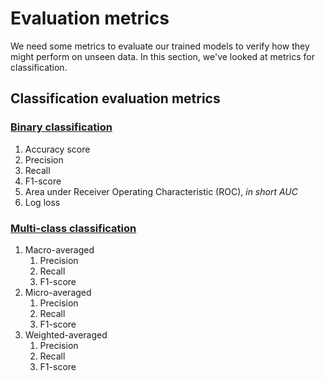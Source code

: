 # Evaluation metrics

We need some metrics to evaluate our trained models to verify how they might perform on unseen data. In this section, we've looked at metrics for classification.

## Classification evaluation metrics

### [Binary classification](1_Binary_Classification_Evaluation_Metrics.ipynb)

1. Accuracy score
1. Precision
1. Recall
1. F1-score
1. Area under Receiver Operating Characteristic (ROC), *in short AUC*
1. Log loss

### [Multi-class classification](2_Multiclass_Classification_Evaluation_Metrics.ipynb)

1. Macro-averaged
   1. Precision
   1. Recall
   1. F1-score
1. Micro-averaged
   1. Precision
   1. Recall
   1. F1-score
1. Weighted-averaged
   1. Precision
   1. Recall
   1. F1-score
